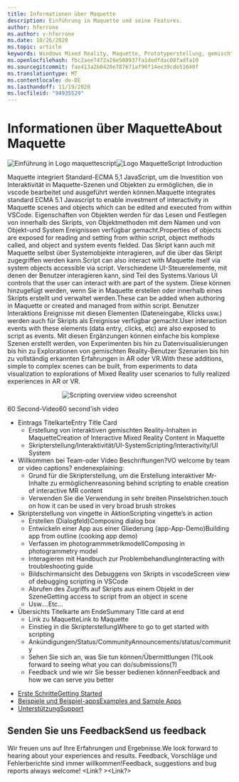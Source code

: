 ```yaml
---
title: Informationen über Maquette
description: Einführung in Maquette und seine Features.
author: hferrone
ms.author: v-hferrone
ms.date: 10/26/2020
ms.topic: article
keywords: Windows Mixed Reality, Maquette, Prototyperstellung, gemischte Realität, Virtual Reality, VR, Mr, Feedback, Feedback-Hub, Fehler
ms.openlocfilehash: fbc2aee7472a26e508937fa1dedfdac08fadfa10
ms.sourcegitcommit: fae413a2b0420e787671af90f14ee39cde51640f
ms.translationtype: MT
ms.contentlocale: de-DE
ms.lasthandoff: 11/19/2020
ms.locfileid: "94935529"
---
```

# <a name="about-maquette"></a><span data-ttu-id="6f11f-104">Informationen über Maquette</span><span class="sxs-lookup"><span data-stu-id="6f11f-104">About Maquette</span></span>

<!-- TODO(Harrison): Need consolidated logo with text -->
<span data-ttu-id="6f11f-105">![Einführung in Logo ](../images/MaquetteIcon.png) maquettescript</span><span class="sxs-lookup"><span data-stu-id="6f11f-105">![Logo](../images/MaquetteIcon.png) MaquetteScript Introduction</span></span>

<!-- TODO(Harrison/Stefan): Add more high level, less technical explanation of what Maquette is and why it's useful in MR development. 
          - Differentiate between Maquette and MaquetteScript
          - Separate out each of Maquette's main parts and add content
          - Give brief explanations of use case or examples
-->
<span data-ttu-id="6f11f-106">Maquette integriert Standard-ECMA 5,1 JavaScript, um die Investition von Interaktivität in Maquette-Szenen und Objekten zu ermöglichen, die in vscode bearbeitet und ausgeführt werden können.</span><span class="sxs-lookup"><span data-stu-id="6f11f-106">Maquette integrates standard ECMA 5.1 Javascript to enable investment of interactivity in Maquette scenes and objects which can be edited and executed from within VSCode.</span></span> <span data-ttu-id="6f11f-107">Eigenschaften von Objekten werden für das Lesen und Festlegen von innerhalb des Skripts, von Objektmethoden mit dem Namen und von Objekt-und System Ereignissen verfügbar gemacht.</span><span class="sxs-lookup"><span data-stu-id="6f11f-107">Properties of objects are exposed for reading and setting from within script, object methods called, and object and system events fielded.</span></span> <span data-ttu-id="6f11f-108">Das Skript kann auch mit Maquette selbst über Systemobjekte interagieren, auf die über das Skript zugegriffen werden kann.</span><span class="sxs-lookup"><span data-stu-id="6f11f-108">Script can also interact with Maquette itself via system objects accessible via script.</span></span> <span data-ttu-id="6f11f-109">Verschiedene UI-Steuerelemente, mit denen der Benutzer interagieren kann, sind Teil des Systems.</span><span class="sxs-lookup"><span data-stu-id="6f11f-109">Various UI controls that the user can interact with are part of the system.</span></span> <span data-ttu-id="6f11f-110">Diese können hinzugefügt werden, wenn Sie in Maquette erstellen oder innerhalb eines Skripts erstellt und verwaltet werden.</span><span class="sxs-lookup"><span data-stu-id="6f11f-110">These can be added when authoring in Maquette or created and managed from within script.</span></span> <span data-ttu-id="6f11f-111">Benutzer Interaktions Ereignisse mit diesen Elementen (Dateneingabe, Klicks usw.) werden auch für Skripts als Ereignisse verfügbar gemacht.</span><span class="sxs-lookup"><span data-stu-id="6f11f-111">User interaction events with these elements (data entry, clicks, etc) are also exposed to script as events.</span></span> <span data-ttu-id="6f11f-112">Mit diesen Ergänzungen können einfache bis komplexe Szenen erstellt werden, von Experimenten bis hin zu Datenvisualisierungen bis hin zu Explorationen von gemischten Reality-Benutzer Szenarien bis hin zu vollständig erkannten Erfahrungen in AR oder VR.</span><span class="sxs-lookup"><span data-stu-id="6f11f-112">With these additions, simple to complex scenes can be built, from experiments to data visualization to explorations of Mixed Reality user scenarios to fully realized experiences in AR or VR.</span></span>

<p align="center">
  <img src="images/ScriptingOverview.png" alt="Scripting overview video screenshot">
</p>

<!-- TODO(Harrison/Stefan): Get this video recorded or create the content in text form until it's available. -->
<span data-ttu-id="6f11f-113">60 Second-Video</span><span class="sxs-lookup"><span data-stu-id="6f11f-113">60 second'ish video</span></span>
* <span data-ttu-id="6f11f-114">Eintrags Titelkarte</span><span class="sxs-lookup"><span data-stu-id="6f11f-114">Entry Title Card</span></span>
  * <span data-ttu-id="6f11f-115">Erstellung von interaktiven gemischten Reality-Inhalten in Maquette</span><span class="sxs-lookup"><span data-stu-id="6f11f-115">Creation of Interactive Mixed Reality Content in Maquette</span></span>
  * <span data-ttu-id="6f11f-116">Skripterstellung/Interaktivität/UI-System</span><span class="sxs-lookup"><span data-stu-id="6f11f-116">Scripting/Interactivity/UI System</span></span>
* <span data-ttu-id="6f11f-117">Willkommen bei Team-oder Video Beschriftungen?</span><span class="sxs-lookup"><span data-stu-id="6f11f-117">VO welcome by team or video captions?</span></span>  <span data-ttu-id="6f11f-118">enden</span><span class="sxs-lookup"><span data-stu-id="6f11f-118">explaining:</span></span>
  * <span data-ttu-id="6f11f-119">Grund für die Skripterstellung, um die Erstellung interaktiver Mr-Inhalte zu ermöglichen</span><span class="sxs-lookup"><span data-stu-id="6f11f-119">reasoning behind scripting to enable creation of interactive MR content</span></span>
  * <span data-ttu-id="6f11f-120">Verwenden Sie die Verwendung in sehr breiten Pinselstrichen.</span><span class="sxs-lookup"><span data-stu-id="6f11f-120">touch on how it can be used in very broad brush strokes</span></span>
* <span data-ttu-id="6f11f-121">Skripterstellung von vingette in Aktion</span><span class="sxs-lookup"><span data-stu-id="6f11f-121">Scripting vingette’s in action</span></span>
  * <span data-ttu-id="6f11f-122">Erstellen (Dialogfeld)</span><span class="sxs-lookup"><span data-stu-id="6f11f-122">Composing dialog box</span></span>
  * <span data-ttu-id="6f11f-123">Entwickeln einer App aus einer Gliederung (app-App-Demo)</span><span class="sxs-lookup"><span data-stu-id="6f11f-123">Building app from outline (cooking app demo)</span></span>
  * <span data-ttu-id="6f11f-124">Verfassen im photogrammmetrikmodell</span><span class="sxs-lookup"><span data-stu-id="6f11f-124">Composing in photogrammetry model</span></span>
  * <span data-ttu-id="6f11f-125">Interagieren mit Handbuch zur Problembehandlung</span><span class="sxs-lookup"><span data-stu-id="6f11f-125">Interacting with troubleshooting guide</span></span>
  * <span data-ttu-id="6f11f-126">Bildschirmansicht des Debuggens von Skripts in vscode</span><span class="sxs-lookup"><span data-stu-id="6f11f-126">Screen view of debugging scripting in VSCode</span></span>
  * <span data-ttu-id="6f11f-127">Abrufen des Zugriffs auf Skripts aus einem Objekt in der Szene</span><span class="sxs-lookup"><span data-stu-id="6f11f-127">Getting access to script from an object in scene</span></span>
  * <span data-ttu-id="6f11f-128">Usw....</span><span class="sxs-lookup"><span data-stu-id="6f11f-128">Etc...</span></span>
* <span data-ttu-id="6f11f-129">Übersichts Titelkarte am Ende</span><span class="sxs-lookup"><span data-stu-id="6f11f-129">Summary Title card at end</span></span>
  * <span data-ttu-id="6f11f-130">Link zu Maquette</span><span class="sxs-lookup"><span data-stu-id="6f11f-130">Link to Maquette</span></span>
  * <span data-ttu-id="6f11f-131">Einstieg in die Skripterstellung</span><span class="sxs-lookup"><span data-stu-id="6f11f-131">Where to go to get started with scripting</span></span>
  * <span data-ttu-id="6f11f-132">Ankündigungen/Status/Community</span><span class="sxs-lookup"><span data-stu-id="6f11f-132">Announcements/status/community</span></span>
  * <span data-ttu-id="6f11f-133">Sehen Sie sich an, was Sie tun können/Übermittlungen (?)</span><span class="sxs-lookup"><span data-stu-id="6f11f-133">Look forward to seeing what you can do/submissions(?)</span></span>
  * <span data-ttu-id="6f11f-134">Feedback und wie wir Sie besser bedienen können</span><span class="sxs-lookup"><span data-stu-id="6f11f-134">Feedback and how we can serve you better</span></span>

<!-- TODO(Harrison): Consider breaking this out into a Maquette journey doc or section as applicable. -->
* [<span data-ttu-id="6f11f-135">Erste Schritte</span><span class="sxs-lookup"><span data-stu-id="6f11f-135">Getting Started</span></span>](installation.md)
* [<span data-ttu-id="6f11f-136">Beispiele und Beispiel-apps</span><span class="sxs-lookup"><span data-stu-id="6f11f-136">Examples and Sample Apps</span></span>](../samples/overview.md)
* [<span data-ttu-id="6f11f-137">Unterstützung</span><span class="sxs-lookup"><span data-stu-id="6f11f-137">Support</span></span>](../resources/support.md)

<!-- TODO(Harrison): Need to find out why docs feedback footer isn't appearing. -->
## <a name="send-us-feedback"></a><span data-ttu-id="6f11f-138">Senden Sie uns Feedback</span><span class="sxs-lookup"><span data-stu-id="6f11f-138">Send us feedback</span></span>

<span data-ttu-id="6f11f-139">Wir freuen uns auf Ihre Erfahrungen und Ergebnisse.</span><span class="sxs-lookup"><span data-stu-id="6f11f-139">We look forward to hearing about your experiences and results.</span></span> <span data-ttu-id="6f11f-140">Feedback, Vorschläge und Fehlerberichte sind immer willkommen!</span><span class="sxs-lookup"><span data-stu-id="6f11f-140">Feedback, suggestions and bug reports always welcome!</span></span>
<span data-ttu-id="6f11f-141"><Link? ></span><span class="sxs-lookup"><span data-stu-id="6f11f-141"><Link?></span></span>